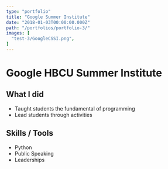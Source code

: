 ```yaml
---
type: "portfolio"
title: "Google Summer Institute"
date: "2018-01-03T00:00:00.000Z"
path: "/portfolios/portfolio-3/"
images: [
  "test-3/GoogleCSSI.png",
]
---
```


# Google HBCU Summer Institute

## What I did
- Taught students the fundamental of programming
- Lead students through activities

## Skills / Tools
- Python
- Public Speaking
- Leaderships
